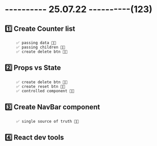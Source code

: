 # ---------- 25.07.22 ----------(123)

## 1️⃣ Create Counter list

         ✅ passing data 👍🏻
         ✅ passing children 👍🏻
         ✅ create delete btn 👍🏻

## 2️⃣ Props vs State

         ✅ create delete btn 👍🏻
         ✅ create reset btn 👍🏻
         ✅ controlled component 👍🏻

## 3️⃣ Create NavBar component

         ✅ single source of truth 👍🏻

## 4️⃣ React dev tools
